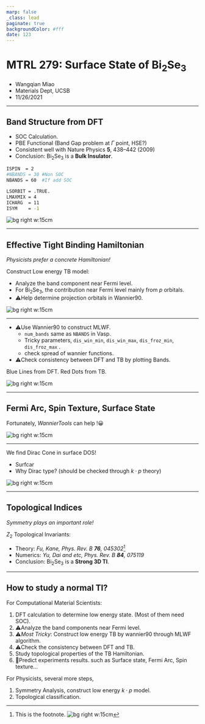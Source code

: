 ```yaml
---
marp: false
_class: lead
paginate: true
backgroundColor: #fff
date: 123
---
```


# MTRL 279: Surface State of Bi$_2$Se$_3$
- Wangqian Miao
- Materials Dept, UCSB
- 11/26/2021

---

## Band Structure from DFT

- SOC Calculation.
- PBE Functional (Band Gap problem at $\Gamma$ point, HSE?)
- Consistent well with Nature Physics **5**, 438–442 (2009)
- Conclusion: Bi$_2$Se$_3$ is a **Bulk Insulator**.

```bash
ISPIN  = 2
#NBANDS = 30 #Non SOC
NBANDS = 60  #If add SOC

LSORBIT = .TRUE.
LMAXMIX = 4
ICHARG  = 11
ISYM    = -1 
```
![bg right w:15cm](band_dft.png)



---


## Effective Tight Binding Hamiltonian

*Physicists prefer a concrete Hamiltonian!*

Construct Low energy TB model:
- Analyze the band component near Fermi level.
- For Bi$_2$Se$_3$, the contribution near
Fermi level mainly from $p$ orbitals.
- ⚠️Help determine projection orbitals in Wannier90.



![bg right w:15cm](pdos.png)

---
- ⚠️Use Wannier90 to construct MLWF.
  - `num_bands` same as `NBANDS` in Vasp.
  - Tricky parameters, `dis_win_min`,  `dis_win_max`,  `dis_froz_min`, `dis_froz_max` .
  - check spread of wannier functions.
- ⚠️Check consistency between DFT and TB by plotting Bands.

Blue Lines from DFT. Red Dots from TB.


![bg right w:15cm](band.png)

---

## Fermi Arc, Spin Texture, Surface State

Fortunately, *WannierTools* can help !😀

![bg right w:15cm](arcspin.png)

---

We find Dirac Cone in surface DOS! 
- Surfcar
- Why Dirac type? (should be checked through $k \cdot p$ theory)

![bg right w:15cm](surfdos_l.png)

---
## Topological Indices
*Symmetry plays an important role!*

$Z_2$ Topological Invariants:

- Theory: *Fu, Kane, Phys. Rev. B **76**, 045302*[^1]
- Numerics: *Yu, Dai and etc, Phys. Rev. B **84**, 075119*
- Conclusion: Bi$_2$Se$_3$ is a **Strong 3D TI**.

[^1]: This is the footnote.
![bg right w:15cm](topo_index.png)

---

## How to study a normal TI?



For Computational Material Scientists:
1. DFT calculation to determine low energy state. (Most of them need SOC). 
2. ⚠️Analyze the band components near Fermi level.
3. ⚠️*Most Tricky*: Construct low energy TB by wannier90 through MLWF algorithm. 
4. ⚠️Check the consistency between DFT and TB.
5. Study topological properties of the TB Hamiltonian.
6. 🎈Predict experiments results. such as Surface state, Fermi Arc, Spin texture...

For Physicists, several more steps,
1. Symmetry Analysis, construct low energy $k \cdot p$ model.
2. Topological classification.

